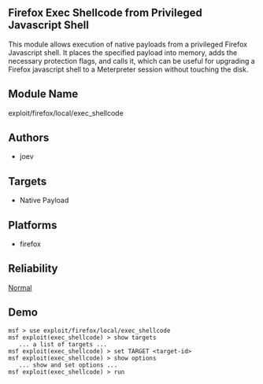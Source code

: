 ## Firefox Exec Shellcode from Privileged Javascript Shell

This module allows execution of native payloads from a 
privileged Firefox Javascript shell. It places the specified 
payload into memory, adds the necessary protection flags, 
and calls it, which can be useful for upgrading a Firefox 
javascript shell to a Meterpreter session without touching 
the disk.


## Module Name
exploit/firefox/local/exec_shellcode

## Authors
* joev




## Targets
* Native Payload


## Platforms
* firefox

## Reliability
[Normal](https://github.com/rapid7/metasploit-framework/wiki/Exploit-Ranking)

## Demo

```
msf > use exploit/firefox/local/exec_shellcode
msf exploit(exec_shellcode) > show targets
   ... a list of targets ...
msf exploit(exec_shellcode) > set TARGET <target-id>
msf exploit(exec_shellcode) > show options
   ... show and set options ...
msf exploit(exec_shellcode) > run
```
    
    